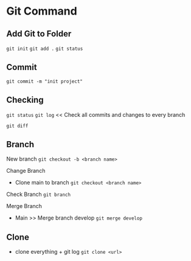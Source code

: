 # Git Command

## Add Git to Folder
`git init`
`git add .`
`git status`

## Commit
`git commit -m "init project"`

## Checking
`git status`
`git log` << Check all commits and changes to every branch

`git diff`

## Branch
New branch
`git checkout -b <branch name>`

Change Branch
- Clone main to branch
`git checkout <branch name>`

Check Branch
`git branch`

Merge Branch
- Main >> Merge branch develop
`git merge develop`


## Clone
- clone everything + git log
`git clone <url>` 